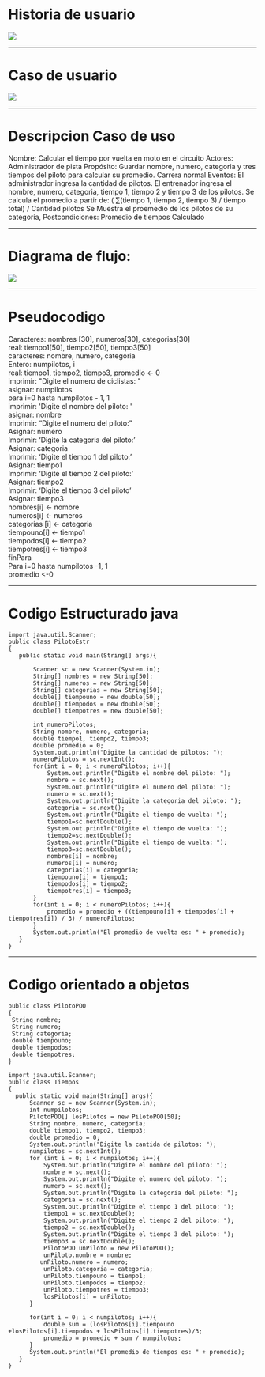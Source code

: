 # Historia de usuario
<p align="left">  <img src="https://i.ibb.co/yQxJ7NC/uno.png">  </p>

***************************************************************************************************************************


# Caso de usuario

<p align="left">  <img src="https://i.ibb.co/1JGvSTg/img.png">  </p>


***********************************************************************************************************************


# Descripcion Caso de uso 

Nombre: Calcular el tiempo por vuelta en moto en el circuito
Actores: Administrador de pista
Propósito: Guardar nombre, numero, categoria y tres tiempos del piloto para calcular su promedio.
Carrera normal Eventos:
El administrador ingresa la cantidad de pilotos.
El entrenador ingresa el nombre, numero, categoria, tiempo 1,
tiempo 2 y tiempo 3 de los pilotos.
Se calcula el promedio a partir de:
( ∑(tiempo 1, tiempo 2, tiempo 3) / tiempo total) / Cantidad pilotos
Se Muestra el proemedio de los pilotos de su categoria,
Postcondiciones: Promedio de tiempos Calculado
**********************************************************************************************************************
# Diagrama de flujo:

 <p align="left">  <img src="https://i.ibb.co/7GZgtyQ/ddfjh.png">  </p>
 
*************************************************************************************************************
 
 # Pseudocodigo
 Caracteres: nombres [30], numeros[30], categorias[30]  
real: tiempo1[50], tiempo2[50], tiempo3[50]  
caracteres: nombre, numero, categoria  
Entero: numpilotos, i  
real: tiempo1, tiempo2, tiempo3, promedio <- 0  
imprimir: "Digite el numero de ciclistas: "  
asignar: numpilotos  
para i=0 hasta numpilotos - 1, 1  
imprimir: 'Digite el nombre del piloto: '  
asignar: nombre  
Imprimir: “Digite el numero del piloto:”  
Asignar: numero  
Imprimir: ‘Digite la categoria del piloto:’  
Asignar: categoria  
Imprimir: ‘Digite el tiempo 1 del piloto:’  
Asignar: tiempo1  
Imprimir: ‘Digite el tiempo 2 del piloto:’  
Asignar: tiempo2  
Imprimir: ‘Digite el tiempo 3 del piloto’  
Asignar: tiempo3  
nombres[i] <- nombre  
numeros[i] <- numeros  
categorias [i] <- categoria  
tiempouno[i] <- tiempo1  
tiempodos[i] <- tiempo2  
tiempotres[i] <- tiempo3  
finPara  
Para i=0 hasta numpilotos -1, 1  
promedio <-0  
**************************************************************************************************************************
 # Codigo Estructurado java
 ```
 import java.util.Scanner;
public class PilotoEstr
{
    public static void main(String[] args){
        
        Scanner sc = new Scanner(System.in);
        String[] nombres = new String[50];
        String[] numeros = new String[50];
        String[] categorias = new String[50];
        double[] tiempouno = new double[50];
        double[] tiempodos = new double[50];
        double[] tiempotres = new double[50];
        
        int numeroPilotos;
        String nombre, numero, categoria;
        double tiempo1, tiempo2, tiempo3;
        double promedio = 0;
        System.out.println("Digite la cantidad de pilotos: ");
        numeroPilotos = sc.nextInt();
        for(int i = 0; i < numeroPilotos; i++){
            System.out.println("Digite el nombre del piloto: ");
            nombre = sc.next();
            System.out.println("Digite el numero del piloto: ");
            numero = sc.next();
            System.out.println("Digite la categoria del piloto: ");
            categoria = sc.next();
            System.out.println("Digite el tiempo de vuelta: ");
            tiempo1=sc.nextDouble();
            System.out.println("Digite el tiempo de vuelta: ");
            tiempo2=sc.nextDouble();
            System.out.println("Digite el tiempo de vuelta: ");
            tiempo3=sc.nextDouble();
            nombres[i] = nombre;
            numeros[i] = numero;
            categorias[i] = categoria;
            tiempouno[i] = tiempo1;
            tiempodos[i] = tiempo2;
            tiempotres[i] = tiempo3;
        }
        for(int i = 0; i < numeroPilotos; i++){
            promedio = promedio + ((tiempouno[i] + tiempodos[i] + tiempotres[i]) / 3) / numeroPilotos;
        }
        System.out.println("El promedio de vuelta es: " + promedio);
    }
}
 ```
**************************************************************************************************************
 # Codigo orientado a objetos
 ```
 public class PilotoPOO
{
  String nombre;
  String numero;
  String categoria;
  double tiempouno;
  double tiempodos;
  double tiempotres;
}
 ```
 ```
 import java.util.Scanner;
public class Tiempos
{
   public static void main(String[] args){
       Scanner sc = new Scanner(System.in);
       int numpilotos;
       PilotoPOO[] losPilotos = new PilotoPOO[50];
       String nombre, numero, categoria;
       double tiempo1, tiempo2, tiempo3;
       double promedio = 0;
       System.out.println("Digite la cantida de pilotos: ");
       numpilotos = sc.nextInt();
       for (int i = 0; i < numpilotos; i++){
           System.out.println("Digite el nombre del piloto: ");
           nombre = sc.next();
           System.out.println("Digite el numero del piloto: ");
           numero = sc.next();
           System.out.println("Digite la categoria del piloto: ");
           categoria = sc.next();
           System.out.println("Digite el tiempo 1 del piloto: ");
           tiempo1 = sc.nextDouble();
           System.out.println("Digite el tiempo 2 del piloto: ");
           tiempo2 = sc.nextDouble();
           System.out.println("Digite el tiempo 3 del piloto: ");
           tiempo3 = sc.nextDouble();
           PilotoPOO unPiloto = new PilotoPOO();
           unPiloto.nombre = nombre;
          unPiloto.numero = numero;
           unPiloto.categoria = categoria;
           unPiloto.tiempouno = tiempo1;
           unPiloto.tiempodos = tiempo2;
           unPiloto.tiempotres = tiempo3;
           losPilotos[i] = unPiloto; 
       }
       
       for(int i = 0; i < numpilotos; i++){
           double sum = (losPilotos[i].tiempouno +losPilotos[i].tiempodos + losPilotos[i].tiempotres)/3;
           promedio = promedio + sum / numpilotos;
       }
       System.out.println("El promedio de tiempos es: " + promedio);
    }
}
```
 
